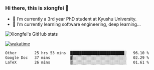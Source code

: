 ### Hi there, this is xiongfei 👋


- 🔭 I’m currently a 3rd year PhD student at Kyushu University.
- 🌱 I’m currently learning software engineering, deep learning...

<!--
**X1on9f31/X1on9f31** is a ✨ _special_ ✨ repository because its `README.md` (this file) appears on your GitHub profile.
Here are some ideas to get you started:
-->

![Xiongfei's GitHub stats](https://github-readme-stats.vercel.app/api?username=X1on9f31)


[![wakatime](https://wakatime.com/badge/user/9e8d5516-d162-43e7-9563-87295d455a71.svg)](https://wakatime.com/@9e8d5516-d162-43e7-9563-87295d455a71)

<!--START_SECTION:waka-->

```txt
Other        25 hrs 53 mins  ████████████████████████░   96.10 %
Google Doc   37 mins         ▓░░░░░░░░░░░░░░░░░░░░░░░░   02.29 %
LaTeX        26 mins         ▒░░░░░░░░░░░░░░░░░░░░░░░░   01.61 %
```

<!--END_SECTION:waka-->

